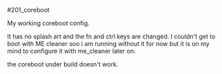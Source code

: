 #201_coreboot

My working coreboot config.

It has no splash art and the fn and ctrl keys are changed. I couldn't get to boot with ME cleaner soo i am running without it for now but it is on my mind to configure it with me_cleaner later on.

the coreboot under build doesn't work.
